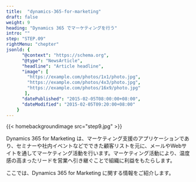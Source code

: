```yaml
---
title:  "dynamics-365-for-marketing"
draft: false
weight: 9
heading: "Dynamics 365 でマーケティングを行う"
intro: ""
step: "STEP.09"
rightMenu: "chepter"
jsonld: {
      "@context": "https://schema.org",
      "@type": "NewsArticle",
      "headline": "Article headline",
      "image": [
        "https://example.com/photos/1x1/photo.jpg",
        "https://example.com/photos/4x3/photo.jpg",
        "https://example.com/photos/16x9/photo.jpg"
       ],
      "datePublished": "2015-02-05T08:00:00+08:00",
      "dateModified": "2015-02-05T09:20:00+08:00"
    }
---
```


{{< homebackgroundimage src="step9.jpg" >}}

Dynamics 365 for Marketing は、マーケティング支援のアプリケーションであり、セミナーや社内イベントなどでできた顧客リストを元に、メールやWebサイトを通してマーケティング活動を行います。マーケティング活動により、温度感の高まったリードを営業へ引き継ぐことで組織に利益をもたらします。

ここでは、Dynamics 365 for Marketing に関する情報をご紹介します。